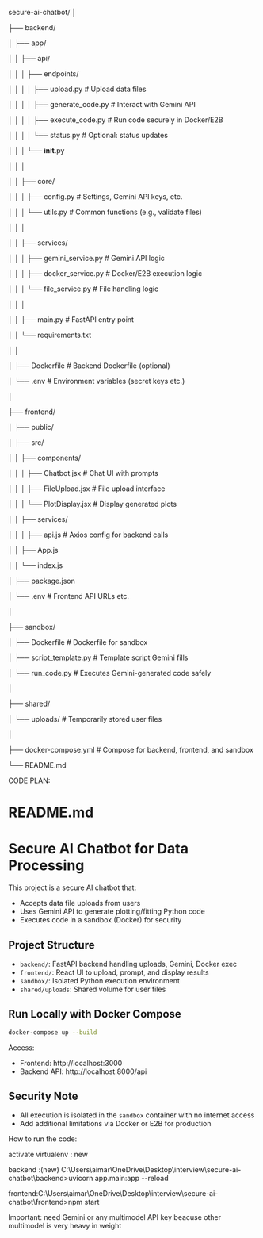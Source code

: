 secure-ai-chatbot/
│

├── backend/

│   ├── app/

│   │   ├── api/

│   │   │   ├── endpoints/

│   │   │   │   ├── upload.py          # Upload data files

│   │   │   │   ├── generate_code.py   # Interact with Gemini API

│   │   │   │   ├── execute_code.py    # Run code securely in Docker/E2B

│   │   │   │   └── status.py          # Optional: status updates

│   │   │   └── __init__.py

│   │   │

│   │   ├── core/

│   │   │   ├── config.py              # Settings, Gemini API keys, etc.

│   │   │   └── utils.py               # Common functions (e.g., validate files)

│   │   │

│   │   ├── services/

│   │   │   ├── gemini_service.py      # Gemini API logic

│   │   │   ├── docker_service.py      # Docker/E2B execution logic

│   │   │   └── file_service.py        # File handling logic

│   │   │

│   │   ├── main.py                    # FastAPI entry point

│   │   └── requirements.txt

│   │

│   ├── Dockerfile                     # Backend Dockerfile (optional)

│   └── .env                           # Environment variables (secret keys etc.)

│

├── frontend/

│   ├── public/

│   ├── src/

│   │   ├── components/

│   │   │   ├── Chatbot.jsx            # Chat UI with prompts

│   │   │   ├── FileUpload.jsx         # File upload interface

│   │   │   └── PlotDisplay.jsx        # Display generated plots

│   │   ├── services/

│   │   │   ├── api.js                 # Axios config for backend calls

│   │   ├── App.js

│   │   └── index.js

│   ├── package.json

│   └── .env                           # Frontend API URLs etc.

│

├── sandbox/

│   ├── Dockerfile                     # Dockerfile for sandbox

│   ├── script_template.py             # Template script Gemini fills

│   └── run_code.py                    # Executes Gemini-generated code safely

│

├── shared/

│   └── uploads/                       # Temporarily stored user files

│

├── docker-compose.yml                 # Compose for backend, frontend, and sandbox

└── README.md







CODE PLAN:

# README.md
# Secure AI Chatbot for Data Processing

This project is a secure AI chatbot that:
- Accepts data file uploads from users
- Uses Gemini API to generate plotting/fitting Python code
- Executes code in a sandbox (Docker) for security

## Project Structure
- `backend/`: FastAPI backend handling uploads, Gemini, Docker exec
- `frontend/`: React UI to upload, prompt, and display results
- `sandbox/`: Isolated Python execution environment
- `shared/uploads`: Shared volume for user files

## Run Locally with Docker Compose
```bash
docker-compose up --build
```

Access:
- Frontend: http://localhost:3000
- Backend API: http://localhost:8000/api

## Security Note
- All execution is isolated in the `sandbox` container with no internet access
- Add additional limitations via Docker or E2B for production






How to run the code:

activate virtualenv : new 

backend :(new) C:\Users\aimar\OneDrive\Desktop\interview\secure-ai-chatbot\backend>uvicorn app.main:app --reload

frontend:C:\Users\aimar\OneDrive\Desktop\interview\secure-ai-chatbot\frontend>npm start

Important: need Gemini or any multimodel API key beacuse other multimodel is very heavy in weight
